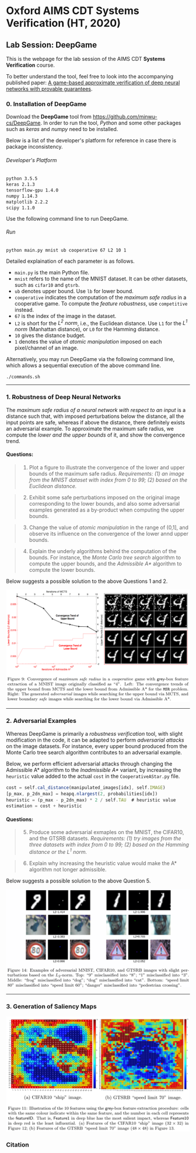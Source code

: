 # Oxford AIMS CDT Systems Verification (HT, 2020)

## Lab Session: DeepGame

This is the webpage for the lab session of the AIMS CDT __Systems Verification__ course. 

To better understand the tool, feel free to look into the accompanying published paper: 
[A game-based approximate verification of deep neural networks with provable guarantees](https://www.sciencedirect.com/science/article/pii/S0304397519304426).

### 0. Installation of DeepGame

Download the __DeepGame__ tool from https://github.com/minwu-cs/DeepGame. In order to run the tool, _Python_ and some other packages such as _keras_ and _numpy_ need to be installed. 

Below is a list of the developer's platform for reference in case there is package inconsistency.

###### Developer's Platform
```
python 3.5.5
keras 2.1.3
tensorflow-gpu 1.4.0
numpy 1.14.3
matplotlib 2.2.2
scipy 1.1.0
```

Use the following command line to run DeepGame. 

###### Run
```
python main.py mnist ub cooperative 67 L2 10 1
```

Detailed explaination of each parameter is as follows.
- `main.py` is the main Python file. 
- `mnist` refers to the name of the MNIST dataset. It can be other datasets, such as `cifar10` and `gtsrb`.
- `ub` denotes upper bound. Use `lb` for lower bound.
- `cooperative` indicates the computation of the _maximum safe radius_ in a cooperative game. To compute the _feature robustness_, use `competitive` instead.
- `67` is the index of the image in the dataset.
- `L2` is short for the _L<sup>2</sup> norm_, i.e., the Euclidean distance. Use `L1` for the _L<sup>1</sup> norm_ (Manhattan distance), or `L0` for the Hamming distance.
- `10` gives the distance budget.
- `1` denotes the value of _atomic manipulation_ imposed on each pixel/channel of an image.

Alternatively, you may run DeepGame via the following command line, which allows a sequential execution of the above command line.
```
./commands.sh
```
-------------------


### 1. Robustness of Deep Neural Networks

The _maximum safe radius of a neural network with respect to an input_ is a distance such that, with imposed perturbations below the distance, all the input points are safe, whereas if above the distance, there definitely exists an adversarial example. To approximate the maximum safe radius, we compute the _lower and the upper bounds_ of it, and show the convergence trend.

#### Questions: 
> 1. Plot a figure to illustrate the convergence of the lower and upper bounds of the maximum safe radius. 
> _Requirements: (1) an image from the MNIST dataset with index from 0 to 99; (2) based on the Euclidean distance._

> 2. Exhibit some safe perturbations imposed on the original image corresponding to the lower bounds, and also some adversarial examples generated as a by-product when computing the upper bounds.

> 3. Change the value of _atomic manipulation_ in the range of (0,1], and observe its influence on the convergence of the lower annd upper bounds.

> 4. Explain the underly algorithms behind the computation of the bounds. For instance, the _Monte Carlo tree search_ algorithm to compute the upper bounds, and the _Admissible A*_ algorithm to compute the lower bounds.

Below suggests a possible solution to the above Questions 1 and 2.

![alt text](figures/Cooperative_MNIST.png)

-------------------

### 2. Adversarial Examples

Whereas DeepGame is primarily a _robustness verification_ tool, with slight modification in the code, it can be adapted to perform _adversarial attacks_ on the image datasets. For instance, every upper bound produced from the Monte Carlo tree search algorithm contributes to an adversarial example.

Below, we perform efficient adversarial attacks through changing the Admissible A* algorithm to the _Inadmissible A*_ variant, by increasing the `heuristic` value added to the actual `cost` in the `CooperativeAStar.py` file.

```javascript
cost = self.cal_distance(manipulated_images[idx], self.IMAGE)
[p_max, p_2dn_max] = heapq.nlargest(2, probabilities[idx])
heuristic = (p_max - p_2dn_max) * 2 / self.TAU  # heuristic value
estimation = cost + heuristic
```

#### Questions: 
> 5. Produce some adversarial exmaples on the MNIST, the CIFAR10, and the GTSRB datasets.
> _Requirements: (1) try images from the three datasets with index from 0 to 99; (2) based on the Hamming distance or the L<sup>1</sup> norm._

> 6. Explain why increasing the heuristic value would make the A* algorithm not longer admissible.

Below suggests a possible solution to the above Question 5.

![alt text](figures/Adversary.png)

-------------------

### 3. Generation of Saliency Maps

![alt text](figures/Feature.png)



### Citation
